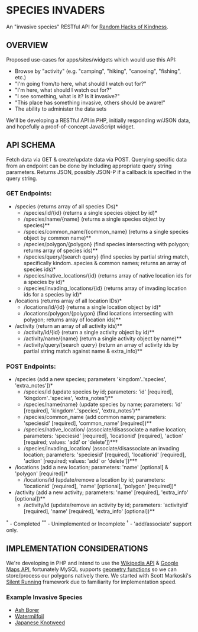 SPECIES INVADERS
================

An "invasive species" RESTful API for [Random Hacks of Kindness](http://www.rhok.org/problems/invasive-species-identification).

OVERVIEW
--------

Proposed use-cases for apps/sites/widgets which would use this API:

- Browse by "activity" (e.g. "camping", "hiking", "canoeing", "fishing", etc.)
- "I'm going from/to here, what should I watch out for?"
- "I'm here, what should I watch out for?"
- "I see something, what is it? Is it invasive?"
- "This place has something invasive, others should be aware!"
- The ability to administer the data sets

We'll be developing a RESTful API in PHP, initially responding w/JSON data, and hopefully a proof-of-concept JavaScript widget.

API SCHEMA
----------

Fetch data via GET & create/update data via POST. Querying specific data from an endpoint can be done by including appropriate query string parameters. Returns JSON, possibly JSON-P if a callback is specified in the query string.

### GET Endpoints:

- /species (returns array of all species IDs)*
  - /species/id/{id} (returns a single species object by id)*
  - /species/name/{name} (returns a single species object by species)**
  - /species/common_name/{common_name} (returns a single species object by common name)**
  - /species/polygon/{polygon} (find species intersecting with polygon; returns array of species ids)**
  - /species/query/{search query} (find species by partial string match, specifically kindom..species & common names; returns an array of species ids)*
  - /species/native_locations/{id} (returns array of native location ids for a species by id)*
  - /species/invading_locations/{id} (returns array of invading location ids for a species by id)*
- /locations (returns array of all location IDs)*
  - /locations/id/{id} (returns a single location object by id)*
  - /locations/polygon/{polygon} (find locations intersecting with polygon; returns array of location ids)**
- /activity (return an array of all activity ids)**
  - /activity/id/{id} (return a single activity object by id)**
  - /activity/name/{name} (return a single activity object by name)**
  - /activity/query/{search query} (return an array of activity ids by partial string match against name & extra_info)**

### POST Endpoints:

- /species (add a new species; parameters 'kingdom'..'species', 'extra_notes'])* 
  - /species/id (update species by id; parameters: 'id' [required], 'kingdom'..'species', 'extra_notes')**
  - /species/name{name} (update species by name; parameters: 'id' [required], 'kingdom'..'species', 'extra_notes')**
  - /species/common_name (add common name; parameters: 'speciesid' [required], 'common_name' [required])**
  - /species/native_location/ (associate/disassociate a native location; parameters: 'speciesid' [required], 'locationid' [required], 'action' [required; values: 'add' or 'delete'])**†
  - /species/invading_location/ (associate/disassociate an invading location; parameters: 'speciesid' [required], 'locationid' [required], 'action' [required; values: 'add' or 'delete'])**†
- /locations (add a new location; parameters: 'name' [optional] & 'polygon' [required])*
  - /locations/id (update/remove a location by id; parameters: 'locationid' [required], 'name' [optional], 'polygon' [required])*
- /activity (add a new activity; parameters: 'name' [required], 'extra_info' [optional])**
  - /activity/id (update/remove an activity by id; parameters: 'activityid' [required], 'name' [required], 'extra_info' [optional])**

<sup>\*</sup> - Completed
<sup>**</sup> - Unimplemented or Incomplete
<sup>†</sup> - 'add/associate' support only.

IMPLEMENTATION CONSIDERATIONS
-----------------------------

We're developing in PHP and intend to use the [Wikipedia API](http://www.mediawiki.org/wiki/API) & [Google Maps API](https://developers.google.com/maps/documentation/), fortunately MySQL supports [geometry functions](http://dev.mysql.com/doc/refman/4.1/en/geometry-property-functions.html) so we can store/process our polygons natively there. We started with Scott Markoski's [Silent Running](https://github.com/smarkoski/sr-framework) framework due to familiarity for implementation speed.

### Example Invasive Species

* [Ash Borer](http://en.wikipedia.org/wiki/Ash_Borer)
* [Watermilfoil](http://en.wikipedia.org/wiki/Watermilfoil)
* [Japanese Knotweed](http://en.wikipedia.org/wiki/Japanese_knot_weed)
